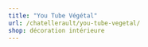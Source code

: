 ```yaml
---
title: "You Tube Végétal"
url: /chatellerault/you-tube-vegetal/
shop: décoration intérieure
---
```

